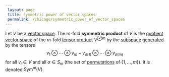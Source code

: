 ```yaml
---
 layout: page
 title: symmetric power of vector spaces
 permalink: /chicago/symmetric_power_of_vector_spaces
---
```

Let $V$ be a [vector space](https://mathgloss.github.io/MathGloss/chicago/vector_space). The $m$-fold **symmetric product** of $V$ is the [quotient vector space](https://mathgloss.github.io/MathGloss/chicago/quotient_vector_space) of the $m$-fold [tensor product](https://mathgloss.github.io/MathGloss/chicago/tensor_product_of_vector_spaces) $V^{\otimes m}$ by the [subspace](https://mathgloss.github.io/MathGloss/chicago/subspace) [generated](https://mathgloss.github.io/MathGloss/chicago/span) by the tensors $$v_1\otimes\cdots\otimes v_m - v_{\sigma(1)}\otimes \cdots\otimes v_{\sigma(m)}$$ for all $v_i \in V$ and all $\sigma \in S_m$ (the set of [permutations](https://mathgloss.github.io/MathGloss/chicago/symmetric_group) of $\{1,\dots,m\}$). It is denoted $\text{Sym}^m(V)$.

